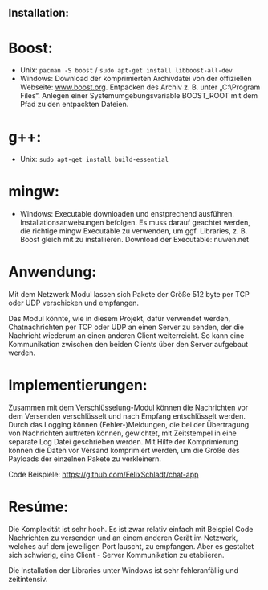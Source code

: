 ## Installation:

# Boost:
- Unix: `pacman -S boost` / `sudo apt-get install libboost-all-dev`
- Windows: 
Download der komprimierten Archivdatei von der offiziellen Webseite: www.boost.org. Entpacken des Archiv z. B. unter „C:\Program Files“.
Anlegen einer Systemumgebungsvariable BOOST_ROOT mit dem Pfad zu den entpackten Dateien.

# g++:
- Unix:	`sudo apt-get install build-essential`

# mingw:
- Windows: Executable downloaden und enstprechend ausführen. Installationsanweisungen befolgen. Es muss darauf geachtet werden,
die richtige mingw Executable zu verwenden, um ggf. Libraries, z. B. Boost gleich mit zu installieren.
Download der Executable: nuwen.net

# Anwendung:
Mit dem Netzwerk Modul lassen sich Pakete der Größe 512 byte per TCP oder UDP verschicken und empfangen.

Das Modul könnte, wie in diesem Projekt, dafür verwendet werden, Chatnachrichten per TCP oder UDP an einen Server zu senden, 
der die Nachricht wiederum an einen anderen Client weiterreicht. So kann eine Kommunikation zwischen den beiden Clients 
über den Server aufgebaut werden.

# Implementierungen:
Zusammen mit dem Verschlüsselung-Modul können die Nachrichten vor dem Versenden verschlüsselt und nach Empfang entschlüsselt werden.
Durch das Logging können (Fehler-)Meldungen, die bei der Übertragung von Nachrichten auftreten können, gewichtet, mit Zeitstempel 
in eine separate Log Datei geschrieben werden.
Mit Hilfe der Komprimierung können die Daten vor Versand komprimiert werden, um die Größe des Payloads der einzelnen 
Pakete zu verkleinern.

Code Beispiele: https://github.com/FelixSchladt/chat-app

# Resúme:

Die Komplexität ist sehr hoch. Es ist zwar relativ einfach mit Beispiel Code Nachrichten zu versenden und an einem anderen Gerät im Netzwerk,
welches auf dem jeweiligen Port lauscht, zu empfangen. Aber es gestaltet sich schwierig, eine Client - Server Kommunikation zu etablieren.

Die Installation der Libraries unter Windows ist sehr fehleranfällig und zeitintensiv.


